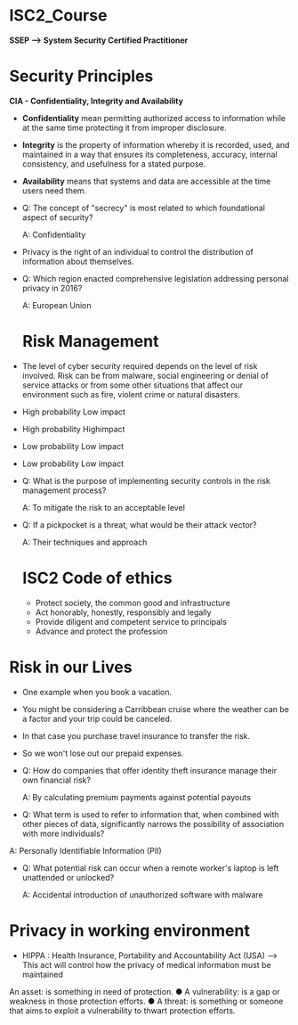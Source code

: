 # ISC2_Course

**SSEP --> System Security Certified Practitioner**

# Security Principles

**CIA - Confidentiality, Integrity and Availability**

- **Confidentiality** mean permitting authorized access to information while at the same time protecting it from improper disclosure.
- **Integrity** is the property of information whereby it is recorded, used, and maintained in a way that ensures its completeness, accuracy, internal consistency, and usefulness for a stated purpose.
- **Availability** means that systems and data are accessible at the time users need them.

- Q: The concept of "secrecy" is most related to which foundational aspect of security?

  A: Confidentiality 

- Privacy is the right of an individual to control the distribution of information about themselves.

- Q: Which region enacted comprehensive legislation addressing personal privacy in 2016?
  
  A: European Union

  # Risk Management
- The level of cyber security required depends on the level of risk involved. Risk can be from malware, social engineering or denial of service attacks or from some other situations that affect our environment such as fire, violent crime or natural disasters.

- High probability Low impact
- High probability Highimpact
- Low probability Low impact
- Low probability Low impact

- Q: What is the purpose of implementing security controls in the risk management process?
  
  A: To mitigate the risk to an acceptable level
  
- Q: If a pickpocket is a threat, what would be their attack vector?

  A: Their techniques and approach

  # ISC2 Code of ethics
  - Protect society, the common good and infrastructure
  - Act honorably, honestly, responsibly and legally
  - Provide diligent and competent service to principals
  - Advance and protect the profession
 
 # Risk in our Lives
- One example when you book a vacation.
- You might be considering a Carribbean cruise where the weather can be a factor and your trip could be canceled.
- In that case you purchase travel insurance to transfer the risk.
- So we won't lose out our prepaid expenses.

- Q: How do companies that offer identity theft insurance manage their own financial risk?
  
  A: By calculating premium payments against potential payouts

- Q: What term is used to refer to information that, when combined with other pieces of data, significantly narrows the possibility of association with more individuals?

A: Personally Identifiable Information (PII)

- Q: What potential risk can occur when a remote worker's laptop is left unattended or unlocked?

  A: Accidental introduction of unauthorized software with malware

# Privacy in working environment
- HIPPA : Health Insurance, Portability and Accountability Act (USA) --> This act will control how the privacy of medical information must be maintained

An asset: is something in need of protection.
● A vulnerability: is a gap or weakness in those protection efforts.
● A threat: is something or someone that aims to exploit a vulnerability to thwart protection efforts.



















  

